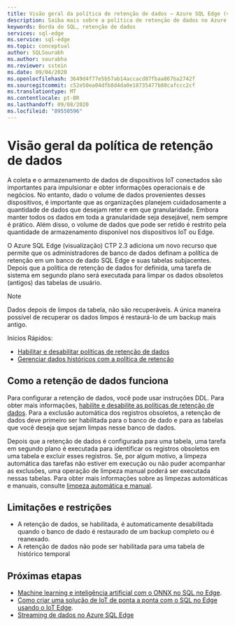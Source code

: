 ```yaml
---
title: Visão geral da política de retenção de dados – Azure SQL Edge (visualização)
description: Saiba mais sobre a política de retenção de dados no Azure SQL Edge (versão prévia)
keywords: Borda do SQL, retenção de dados
services: sql-edge
ms.service: sql-edge
ms.topic: conceptual
author: SQLSourabh
ms.author: sourabha
ms.reviewer: sstein
ms.date: 09/04/2020
ms.openlocfilehash: 3649d4f77e5b57ab14accacd87fbaa867ba2742f
ms.sourcegitcommit: c52e50ea04dfb8d4da0e18735477b80cafccc2cf
ms.translationtype: MT
ms.contentlocale: pt-BR
ms.lasthandoff: 09/08/2020
ms.locfileid: "89550596"
---
```

# <a name="data-retention-policy-overview"></a>Visão geral da política de retenção de dados

A coleta e o armazenamento de dados de dispositivos IoT conectados são importantes para impulsionar e obter informações operacionais e de negócios. No entanto, dado o volume de dados provenientes desses dispositivos, é importante que as organizações planejem cuidadosamente a quantidade de dados que desejam reter e em que granularidade. Embora manter todos os dados em toda a granularidade seja desejável, nem sempre é prático. Além disso, o volume de dados que pode ser retido é restrito pela quantidade de armazenamento disponível nos dispositivos IoT ou Edge. 

O Azure SQL Edge (visualização) CTP 2.3 adiciona um novo recurso que permite que os administradores de banco de dados definam a política de retenção em um banco de dado SQL Edge e suas tabelas subjacentes. Depois que a política de retenção de dados for definida, uma tarefa de sistema em segundo plano será executada para limpar os dados obsoletos (antigos) das tabelas de usuário. 

> [!Note]
> Dados depois de limpos da tabela, não são recuperáveis. A única maneira possível de recuperar os dados limpos é restaurá-lo de um backup mais antigo.

Inícios Rápidos:

- [Habilitar e desabilitar políticas de retenção de dados](data-retention-enable-disable.md)
- [Gerenciar dados históricos com a política de retenção](data-retention-cleanup.md)

## <a name="how-data-retention-works"></a>Como a retenção de dados funciona

Para configurar a retenção de dados, você pode usar instruções DDL. Para obter mais informações, [habilite e desabilite as políticas de retenção de dados](data-retention-enable-disable.md). Para a exclusão automática dos registros obsoletos, a retenção de dados deve primeiro ser habilitada para o banco de dado e para as tabelas que você deseja que sejam limpas nesse banco de dados. 

Depois que a retenção de dados é configurada para uma tabela, uma tarefa em segundo plano é executada para identificar os registros obsoletos em uma tabela e excluir esses registros. Se, por algum motivo, a limpeza automática das tarefas não estiver em execução ou não puder acompanhar as exclusões, uma operação de limpeza manual poderá ser executada nessas tabelas. Para obter mais informações sobre as limpezas automáticas e manuais, consulte [limpeza automática e manual](data-retention-cleanup.md).

## <a name="limitations-and-restrictions"></a>Limitações e restrições

- A retenção de dados, se habilitada, é automaticamente desabilitada quando o banco de dado é restaurado de um backup completo ou é reanexado. 
- A retenção de dados não pode ser habilitada para uma tabela de histórico temporal

## <a name="next-steps"></a>Próximas etapas

- [Machine learning e inteligência artificial com o ONNX no SQL no Edge](onnx-overview.md).
- [Como criar uma solução de IoT de ponta a ponta com o SQL no Edge usando o IoT Edge](tutorial-deploy-azure-resources.md).
- [Streaming de dados no Azure SQL Edge](stream-data.md)
